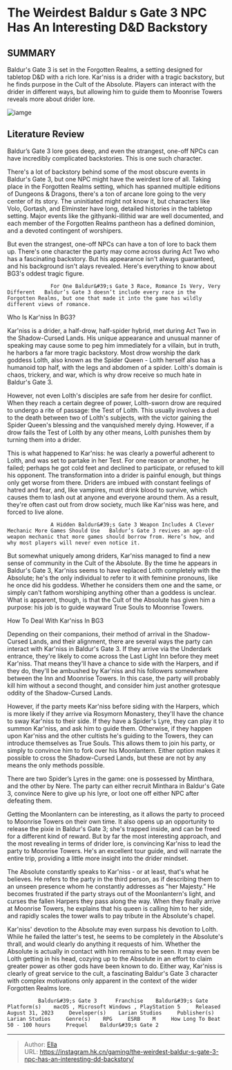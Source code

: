 # The Weirdest Baldur s Gate 3 NPC Has An Interesting D&amp;D Backstory


## SUMMARY 



  Baldur&#39;s Gate 3 is set in the Forgotten Realms, a setting designed for tabletop D&amp;D with a rich lore.   Kar&#39;niss is a drider with a tragic backstory, but he finds purpose in the Cult of the Absolute.   Players can interact with the drider in different ways, but allowing him to guide them to Moonrise Towers reveals more about drider lore.  

![iamge](https://static1.srcdn.com/wordpress/wp-content/uploads/2024/01/the-weirdest-baldur-s-gate-3-npc-has-an-interesting-d-d-backstory.jpg)

## Literature Review

Baldur’s Gate 3 lore goes deep, and even the strangest, one-off NPCs can have incredibly complicated backstories. This is one such character.




There&#39;s a lot of backstory behind some of the most obscure events in Baldur&#39;s Gate 3, but one NPC might have the weirdest lore of all. Taking place in the Forgotten Realms setting, which has spanned multiple editions of Dungeons &amp; Dragons, there&#39;s a ton of arcane lore going to the very center of its story. The uninitiated might not know it, but characters like Volo, Gortash, and Elminster have long, detailed histories in the tabletop setting. Major events like the githyanki-illithid war are well documented, and each member of the Forgotten Realms pantheon has a defined dominion, and a devoted contingent of worshipers.




But even the strangest, one-off NPCs can have a ton of lore to back them up. There&#39;s one character the party may come across during Act Two who has a fascinating backstory. But his appearance isn&#39;t always guaranteed, and his background isn&#39;t alays revealed. Here&#39;s everything to know about BG3&#39;s oddest tragic figure.

                  For One Baldur&#39;s Gate 3 Race, Romance Is Very, Very Different   Baldur’s Gate 3 doesn’t include every race in the Forgotten Realms, but one that made it into the game has wildly different views of romance.   


 Who Is Kar&#39;niss In BG3? 
          

Kar&#39;niss is a drider, a half-drow, half-spider hybrid, met during Act Two in the Shadow-Cursed Lands. His unique appearance and unusual manner of speaking may cause some to peg him immediately for a villain, but in truth, he harbors a far more tragic backstory. Most drow worship the dark goddess Lolth, also known as the Spider Queen - Lolth herself also has a humanoid top half, with the legs and abdomen of a spider. Lolth&#39;s domain is chaos, trickery, and war, which is why drow receive so much hate in Baldur&#39;s Gate 3.




However, not even Lolth&#39;s disciples are safe from her desire for conflict. When they reach a certain degree of power, Lolth-sworn drow are required to undergo a rite of passage: the Test of Lolth. This usually involves a duel to the death between two of Lolth&#39;s subjects, with the victor gaining the Spider Queen&#39;s blessing and the vanquished merely dying. However, if a drow fails the Test of Lolth by any other means, Lolth punishes them by turning them into a drider.

This is what happened to Kar&#39;niss: he was clearly a powerful adherent to Lolth, and was set to partake in her Test. For one reason or another, he failed; perhaps he got cold feet and declined to participate, or refused to kill his opponent. The transformation into a drider is painful enough, but things only get worse from there. Driders are imbued with constant feelings of hatred and fear, and, like vampires, must drink blood to survive, which causes them to lash out at anyone and everyone around them. As a result, they&#39;re often cast out from drow society, much like Kar&#39;niss was here, and forced to live alone.




                  A Hidden Baldur&#39;s Gate 3 Weapon Includes A Clever Mechanic More Games Should Use   Baldur’s Gate 3 revives an age-old weapon mechanic that more games should borrow from. Here’s how, and why most players will never even notice it.   

But somewhat uniquely among driders, Kar&#39;niss managed to find a new sense of community in the Cult of the Absolute. By the time he appears in Baldur&#39;s Gate 3, Kar&#39;niss seems to have replaced Lolth completely with the Absolute; he&#39;s the only individual to refer to it with feminine pronouns, like he once did his goddess. Whether he considers them one and the same, or simply can&#39;t fathom worshiping anything other than a goddess is unclear. What is apparent, though, is that the Cult of the Absolute has given him a purpose: his job is to guide wayward True Souls to Moonrise Towers.



 How To Deal With Kar&#39;niss In BG3 
         




Depending on their companions, their method of arrival in the Shadow-Cursed Lands, and their alignment, there are several ways the party can interact with Kar&#39;niss in Baldur&#39;s Gate 3. If they arrive via the Underdark entrance, they&#39;re likely to come across the Last Light Inn before they meet Kar&#39;niss. That means they&#39;ll have a chance to side with the Harpers, and if they do, they&#39;ll be ambushed by Kar&#39;niss and his followers somewhere between the Inn and Moonrise Towers. In this case, the party will probably kill him without a second thought, and consider him just another grotesque oddity of the Shadow-Cursed Lands.

However, if the party meets Kar&#39;niss before siding with the Harpers, which is more likely if they arrive via Rosymorn Monastery, they&#39;ll have the chance to sway Kar&#39;niss to their side. If they have a Spider&#39;s Lyre, they can play it to summon Kar&#39;niss, and ask him to guide them. Otherwise, if they happen upon Kar&#39;niss and the other cultists he&#39;s guiding to the Towers, they can introduce themselves as True Souls. This allows them to join his party, or simply to convince him to fork over his Moonlantern. Either option makes it possible to cross the Shadow-Cursed Lands, but these are not by any means the only methods possible.






There are two Spider’s Lyres in the game: one is possessed by Minthara, and the other by Nere. The party can either recruit Minthara in Baldur&#39;s Gate 3, convince Nere to give up his lyre, or loot one off either NPC after defeating them.




Getting the Moonlantern can be interesting, as it allows the party to proceed to Moonrise Towers on their own time. It also opens up an opportunity to release the pixie in Baldur&#39;s Gate 3; she&#39;s trapped inside, and can be freed for a different kind of reward. But by far the most interesting approach, and the most revealing in terms of drider lore, is convincing Kar&#39;niss to lead the party to Moonrise Towers. He&#39;s an excellent tour guide, and will narrate the entire trip, providing a little more insight into the drider mindset.

The Absolute constantly speaks to Kar&#39;niss - or at least, that&#39;s what he believes. He refers to the party in the third person, as if describing them to an unseen presence whom he constantly addresses as &#34;her Majesty.&#34; He becomes frustrated if the party strays out of the Moonlantern&#39;s light, and curses the fallen Harpers they pass along the way. When they finally arrive at Moonrise Towers, he explains that his queen is calling him to her side, and rapidly scales the tower walls to pay tribute in the Absolute&#39;s chapel.




Kar&#39;niss&#39; devotion to the Absolute may even surpass his devotion to Lolth. While he failed the latter&#39;s test, he seems to be completely in the Absolute&#39;s thrall, and would clearly do anything it requests of him. Whether the Absolute is actually in contact with him remains to be seen. It may even be Lolth getting in his head, cozying up to the Absolute in an effort to claim greater power as other gods have been known to do. Either way, Kar&#39;niss is clearly of great service to the cult, a fascinating Baldur&#39;s Gate 3 character with complex motivations only apparent in the context of the wider Forgotten Realms lore.

              Baldur&#39;s Gate 3      Franchise    Baldur&#39;s Gate     Platform(s)    macOS , Microsoft Windows , PlayStation 5     Released    August 31, 2023     Developer(s)    Larian Studios     Publisher(s)    Larian Studios     Genre(s)    RPG     ESRB    M     How Long To Beat    50 - 100 hours     Prequel    Baldur&#39;s Gate 2      


---

> Author: [Ella](https://instagram.hk.cn/)  
> URL: https://instagram.hk.cn/gaming/the-weirdest-baldur-s-gate-3-npc-has-an-interesting-dd-backstory/  

